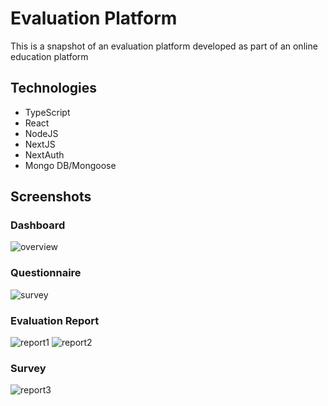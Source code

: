# Evaluation Platform
This is a snapshot of an evaluation platform developed as part of an online education platform </br>

## Technologies
- TypeScript
- React
- NodeJS
- NextJS
- NextAuth
- Mongo DB/Mongoose

## Screenshots
### Dashboard
![overview](https://github.com/user-attachments/assets/cd8d1bff-a013-4000-b95a-973fdd591ed1)

### Questionnaire
![survey](https://github.com/user-attachments/assets/8c6a57f7-4b54-4107-bb00-6eaba849b0b9)

### Evaluation Report
![report1](https://github.com/user-attachments/assets/7f92c391-54b4-4e31-8d61-c62208243d26)
![report2](https://github.com/user-attachments/assets/07519bb7-876f-4306-9535-d3ea56797654)

### Survey
![report3](https://github.com/user-attachments/assets/9ace45ff-c5d6-4752-b67f-b70a7b5be017)
